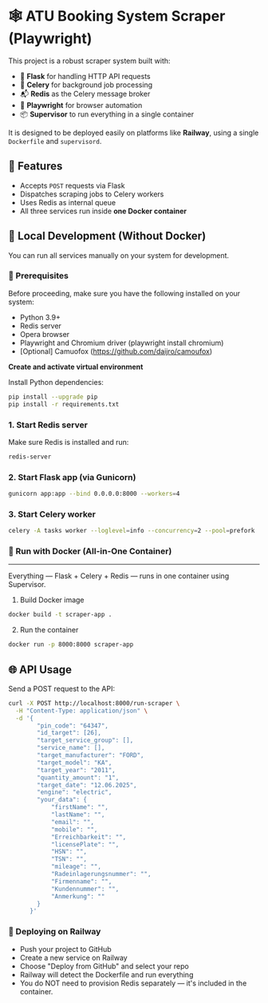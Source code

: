 
# 🕸️  ATU Booking System Scraper (Playwright) 

This project is a robust scraper system built with:

- 🧠 **Flask** for handling HTTP API requests  
- 🧵 **Celery** for background job processing  
- 📬 **Redis** as the Celery message broker  
- 🧭 **Playwright** for browser automation  
- 📦 **Supervisor** to run everything in a single container  

It is designed to be deployed easily on platforms like **Railway**, using a single `Dockerfile` and `supervisord`.



## 🚀 Features

- Accepts `POST` requests via Flask  
- Dispatches scraping jobs to Celery workers  
- Uses Redis as internal queue  
- All three services run inside **one Docker container**



## 🧪 Local Development (Without Docker)

You can run all services manually on your system for development.

### 🔧 Prerequisites
Before proceeding, make sure you have the following installed on your system:

 - Python 3.9+
 - Redis server
 - Opera browser
 - Playwright and Chromium driver (playwright install chromium)
 - [Optional] Camuofox (https://github.com/daijro/camoufox)


**Create and activate virtual environment**

Install Python dependencies:

```bash
pip install --upgrade pip
pip install -r requirements.txt
```
### 1. Start Redis server

Make sure Redis is installed and run:

```bash
redis-server
```

### 2. Start Flask app (via Gunicorn)
```bash
gunicorn app:app --bind 0.0.0.0:8000 --workers=4
```
### 3. Start Celery worker

```bash
celery -A tasks worker --loglevel=info --concurrency=2 --pool=prefork
```

### 🐳 Run with Docker (All-in-One Container)
---
Everything — Flask + Celery + Redis — runs in one container using Supervisor.

1. Build Docker image


```bash
docker build -t scraper-app .
```
2. Run the container

```bash
docker run -p 8000:8000 scraper-app
```


## 🌐 API Usage


Send a POST request to the API:

```bash
curl -X POST http://localhost:8000/run-scraper \
  -H "Content-Type: application/json" \
  -d '{
        "pin_code": "64347",
        "id_target": [26],
        "target_service_group": [],
        "service_name": [],
        "target_manufacturer": "FORD",
        "target_model": "KA",
        "target_year": "2011",
        "quantity_amount": "1",
        "target_date": "12.06.2025",
        "engine": "electric",
        "your_data": {
            "firstName": "",
            "lastName": "",
            "email": "",
            "mobile": "",
            "Erreichbarkeit": "",
            "licensePlate": "",
            "HSN": "",
            "TSN": "",
            "mileage": "",
            "Radeinlagerungsnummer": "",
            "Firmenname": "",
            "Kundennummer": "",
            "Anmerkung": ""
        }
      }'

```

### 🚀 Deploying on Railway
-  Push your project to GitHub
- Create a new service on Railway
- Choose "Deploy from GitHub" and select your repo
- Railway will detect the Dockerfile and run everything
- You do NOT need to provision Redis separately — it's included in the container.

